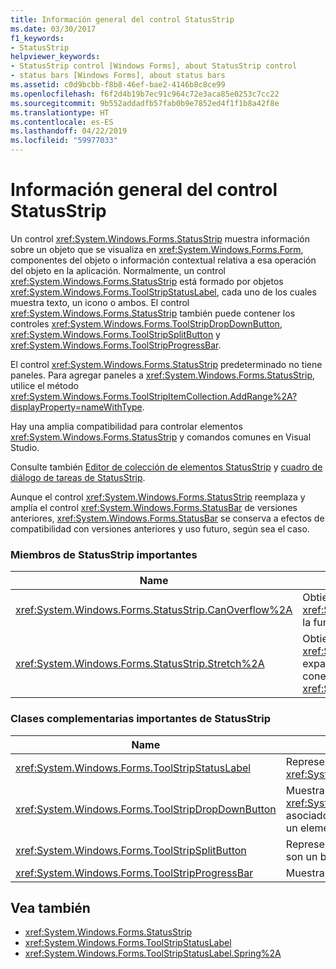 ```yaml
---
title: Información general del control StatusStrip
ms.date: 03/30/2017
f1_keywords:
- StatusStrip
helpviewer_keywords:
- StatusStrip control [Windows Forms], about StatusStrip control
- status bars [Windows Forms], about status bars
ms.assetid: c0d9bcbb-f8b8-46ef-bae2-4146b8c8ce99
ms.openlocfilehash: f6f2d4b19b7ec91c964c72e3aca85e0253c7cc22
ms.sourcegitcommit: 9b552addadfb57fab0b9e7852ed4f1f1b8a42f8e
ms.translationtype: HT
ms.contentlocale: es-ES
ms.lasthandoff: 04/22/2019
ms.locfileid: "59977033"
---
```

# <a name="statusstrip-control-overview"></a>Información general del control StatusStrip
Un control <xref:System.Windows.Forms.StatusStrip> muestra información sobre un objeto que se visualiza en <xref:System.Windows.Forms.Form>, componentes del objeto o información contextual relativa a esa operación del objeto en la aplicación. Normalmente, un control <xref:System.Windows.Forms.StatusStrip> está formado por objetos <xref:System.Windows.Forms.ToolStripStatusLabel>, cada uno de los cuales muestra texto, un icono o ambos. El control <xref:System.Windows.Forms.StatusStrip> también puede contener los controles <xref:System.Windows.Forms.ToolStripDropDownButton>, <xref:System.Windows.Forms.ToolStripSplitButton> y <xref:System.Windows.Forms.ToolStripProgressBar>.  
  
 El control <xref:System.Windows.Forms.StatusStrip> predeterminado no tiene paneles. Para agregar paneles a <xref:System.Windows.Forms.StatusStrip>, utilice el método <xref:System.Windows.Forms.ToolStripItemCollection.AddRange%2A?displayProperty=nameWithType>.  
  
 Hay una amplia compatibilidad para controlar elementos <xref:System.Windows.Forms.StatusStrip> y comandos comunes en Visual Studio.  
  
 Consulte también [Editor de colección de elementos StatusStrip](https://docs.microsoft.com/previous-versions/visualstudio/visual-studio-2010/ms233631(v=vs.100)) y [cuadro de diálogo de tareas de StatusStrip](https://docs.microsoft.com/previous-versions/visualstudio/visual-studio-2010/ms233642(v=vs.100)).  
  
 Aunque el control <xref:System.Windows.Forms.StatusStrip> reemplaza y amplía el control <xref:System.Windows.Forms.StatusBar> de versiones anteriores, <xref:System.Windows.Forms.StatusBar> se conserva a efectos de compatibilidad con versiones anteriores y uso futuro, según sea el caso.  
  
### <a name="important-statusstrip-members"></a>Miembros de StatusStrip importantes  
  
|Name|Descripción|  
|----------|-----------------|  
|<xref:System.Windows.Forms.StatusStrip.CanOverflow%2A>|Obtiene o establece un valor que indica si <xref:System.Windows.Forms.StatusStrip> admite la funcionalidad del desbordamiento.|  
|<xref:System.Windows.Forms.StatusStrip.Stretch%2A>|Obtiene o establece un valor que indica si <xref:System.Windows.Forms.StatusStrip> se expande de punto de conexión a punto de conexión en <xref:System.Windows.Forms.ToolStripContainer>.|  
  
### <a name="important-statusstrip-companion-classes"></a>Clases complementarias importantes de StatusStrip  
  
|Name|Descripción|  
|----------|-----------------|  
|<xref:System.Windows.Forms.ToolStripStatusLabel>|Representa un panel de un control <xref:System.Windows.Forms.StatusStrip>.|  
|<xref:System.Windows.Forms.ToolStripDropDownButton>|Muestra un <xref:System.Windows.Forms.ToolStripDropDown> asociado en el que el usuario puede seleccionar un elemento único.|  
|<xref:System.Windows.Forms.ToolStripSplitButton>|Representa un control de dos elementos que son un botón estándar y un menú desplegable.|  
|<xref:System.Windows.Forms.ToolStripProgressBar>|Muestra el estado de finalización de un proceso.|  
  
## <a name="see-also"></a>Vea también

- <xref:System.Windows.Forms.StatusStrip>
- <xref:System.Windows.Forms.ToolStripStatusLabel>
- <xref:System.Windows.Forms.ToolStripStatusLabel.Spring%2A>
